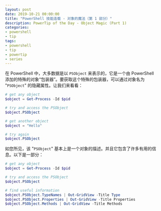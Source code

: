 ```yaml
---
layout: post
date: 2019-10-21 00:00:00
title: "PowerShell 技能连载 - 对象的魔法（第 1 部分）"
description: PowerTip of the Day - Object Magic (Part 1)
categories:
- powershell
- tip
tags:
- powershell
- tip
- powertip
- series
---
```

在 PowerShell 中，大多数据是以 `PSObject` 来表示的，它是一个由 PowerShell 添加的特殊的对象“包装器”。要获取这个特殊的包装器，可以通过对象名为 "`PSObject`" 的隐藏属性。让我们来看看：

```powershell
# get any object
$object = Get-Process -Id $pid

# try and access the PSObject
$object.PSObject

# get another object
$object = "Hello"

# try again
$object.PSObject
```

如您所见，该 "`PSObject`" 基本上是一个对象的描述。并且它包含了许多有用的信息。以下是一部分：

```powershell
# get any object
$object = Get-Process -Id $pid

# try and access the PSObject
$object.PSObject

# find useful information
$object.PSObject.TypeNames | Out-GridView -Title Type
$object.PSObject.Properties | Out-GridView -Title Properties
$object.PSObject.Methods | Out-GridView -Title Methods
```

<!--本文国际来源：[Object Magic (Part 1)](https://community.idera.com/database-tools/powershell/powertips/b/tips/posts/object-magic-part-1)-->

